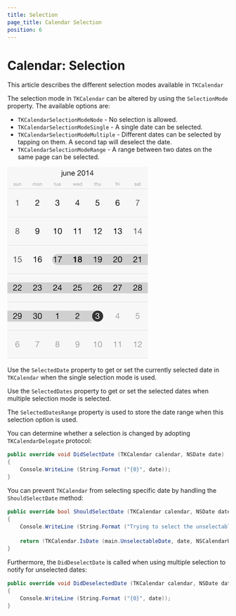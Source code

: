 ```yaml
---
title: Selection
page_title: Calendar Selection
position: 6
---
```


# Calendar: Selection

This article describes the different selection modes available in <code>TKCalendar</code>

The selection mode in <code>TKCalendar</code> can be altered by using the <code>SelectionMode</code> property. The available options are:

- <code>TKCalendarSelectionModeNode</code> - No selection is allowed.
- <code>TKCalendarSelectionModeSingle</code> - A single date can be selected.
- <code>TKCalendarSelectionModeMultiple</code> - Different dates can be selected by tapping on them. A second tap will deselect the date.
- <code>TKCalendarSelectionModeRange</code> - A range between two dates on the same page can be selected.

<img src="../images/calendar-selection001.png" />

Use the <code>SelectedDate</code> property to get or set the currently selected date in <code>TKCalendar</code> when the single selection mode is used.

Use the <code>SelectedDates</code> property to get or set the selected dates when multiple selection mode is selected.

The <code>SelectedDatesRange</code> property is used to store the date range when this selection option is used.

You can determine whether a selection is changed by adopting <code>TKCalendarDelegate</code> protocol:

<snippet id='selection-didselectdate'/>


```C#
public override void DidSelectDate (TKCalendar calendar, NSDate date)
{
    Console.WriteLine (String.Format ("{0}", date));
}
```

You can prevent <code>TKCalendar</code> from selecting specific date by handling the <code>ShouldSelectDate</code> method:

<snippet id='selection-shouldselectdate'/>

```C#
public override bool ShouldSelectDate (TKCalendar calendar, NSDate date)
{
    Console.WriteLine (String.Format ("Trying to select the unselectable {0}", date));

    return !TKCalendar.IsDate (main.UnselectableDate, date, NSCalendarUnit.Year | NSCalendarUnit.Month | NSCalendarUnit.Day, main.CalendarView.Calendar);
}
```

Furthermore, the <code>DidDeselectDate</code> is called when using multiple selection to notify for unselected dates:

<snippet id='selection-didselecteddate'/>

```C#
public override void DidDeselectedDate (TKCalendar calendar, NSDate date)
{
    Console.WriteLine (String.Format ("{0}", date));
}
```